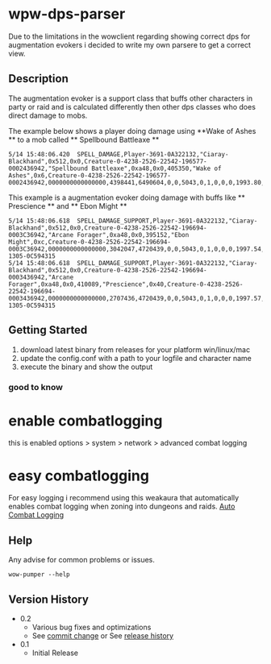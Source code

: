 # wpw-dps-parser

Due to the limitations in the wowclient regarding showing correct dps for augmentation evokers i decided to write my 
own parsere to get a correct view.

## Description

The augmentation evoker is a support class that buffs other characters in party or raid and is calculated differently then other dps classes
who does direct damage to mobs.

The example below shows a player doing damage using  **Wake of Ashes ** to a mob called ** Spellbound Battleaxe **
```
5/14 15:48:06.420  SPELL_DAMAGE,Player-3691-0A322132,"Ciaray-Blackhand",0x512,0x0,Creature-0-4238-2526-22542-196577-0002436942,"Spellbound Battleaxe",0xa48,0x0,405350,"Wake of Ashes",0x6,Creature-0-4238-2526-22542-196577-0002436942,0000000000000000,4398441,6490604,0,0,5043,0,1,0,0,0,1993.80,-2897.95,2097,0.0000,70,97807,47710,-1,6,0,0,0,1,nil,nil
```

This example is a augmentation evoker doing damage with buffs like ** Prescience ** and ** Ebon Might ** 
```
5/14 15:48:06.618  SPELL_DAMAGE_SUPPORT,Player-3691-0A322132,"Ciaray-Blackhand",0x512,0x0,Creature-0-4238-2526-22542-196694-0003C36942,"Arcane Forager",0xa48,0x0,395152,"Ebon Might",0xc,Creature-0-4238-2526-22542-196694-0003C36942,0000000000000000,3042047,4720439,0,0,5043,0,1,0,0,0,1997.54,-2897.81,2097,5.7621,70,1677,779,-1,3,0,0,0,1,nil,nil,Player-1305-0C594315
5/14 15:48:06.618  SPELL_DAMAGE_SUPPORT,Player-3691-0A322132,"Ciaray-Blackhand",0x512,0x0,Creature-0-4238-2526-22542-196694-0003436942,"Arcane Forager",0xa48,0x0,410089,"Prescience",0x40,Creature-0-4238-2526-22542-196694-0003436942,0000000000000000,2707436,4720439,0,0,5043,0,1,0,0,0,1997.57,-2897.79,2097,5.8251,70,708,329,-1,3,0,0,0,1,nil,nil,Player-1305-0C594315

```
## Getting Started

1. download latest binary from releases for your platform win/linux/mac
2. update the config.conf with a path to your logfile and character name
3. execute the binary and show the output

### good to know

# enable combatlogging
this is enabled options > system > network > advanced combat logging

# easy combatlogging
For easy logging i recommend using this weakaura that automatically enables combat logging when zoning into dungeons and raids.
[Auto Combat Logging]([https://www.example.com](https://wago.io/-Np8BNw7n))

## Help

Any advise for common problems or issues.
```
wow-pumper --help
```

## Version History

* 0.2
    * Various bug fixes and optimizations
    * See [commit change]() or See [release history]()
* 0.1
    * Initial Release
